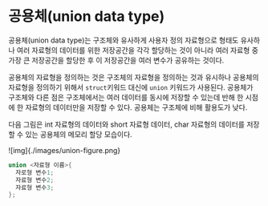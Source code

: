 # 공용체(union data type)

공용체(union data type)는 구조체와 유사하게 사용자 정의 자료형으로 형태도 유사하나 여러 자료형의 데이터를 위한 저장공간을 각각 할당하는 것이 아니라 
여러 자료형 중 가장 큰 저장공간을 할당한 후 이 저장공간을 여러 변수가 공유하는 것이다.

공용체의 자료형을 정의하는 것은 구조체의 자료형을 정의하는 것과 유시하나 공용체의 자료형을 정의하기 위해서 ```struct```키워드 대신에 ```union``` 키워드가 사용된다.
공용체가 구조체와 다른 점은 구조체에서는 여러 데이터를 동시에 저장할 수 있는데 반해 한 시점에 한 자료형의 데이터만을 저장할 수 있다. 공용체는 구조체에 비해 활용도가 낮다. 

다음 그림은 int 자료형의 데이터와 short 자료형 데이터, char 자료형의 데이터를 저장할 수 있는 공용체의 메모리 할당 모습이다.

![img]{./images/union-figure.png}

```c++
union <자료형 이름>{
  자로형 변수1;
  자료형 변수2;
  자료형 변수3;
}; 
```
 

  
  

